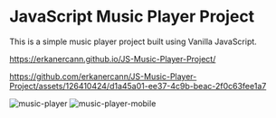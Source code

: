 # JavaScript Music Player Project

This is a simple music player project built using Vanilla JavaScript.

https://erkanercann.github.io/JS-Music-Player-Project/

https://github.com/erkanercann/JS-Music-Player-Project/assets/126410424/d1a45a01-ee37-4c9b-beac-2f0c63fee1a7

![music-player](https://github.com/erkanercann/JS-Music-Player-Project/assets/126410424/805e69db-702b-4284-9c1b-72933be6cce4)
![music-player-mobile](https://github.com/erkanercann/JS-Music-Player-Project/assets/126410424/0dc2695c-2326-4247-911f-f842d39f9638)
